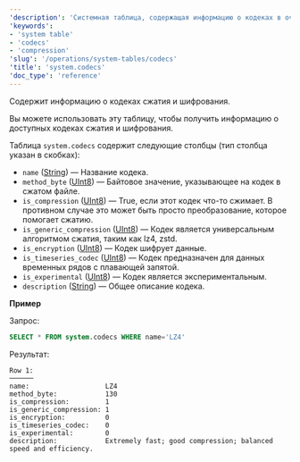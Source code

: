 ```yaml
---
'description': 'Системная таблица, содержащая информацию о кодеках в очереди.'
'keywords':
- 'system table'
- 'codecs'
- 'compression'
'slug': '/operations/system-tables/codecs'
'title': 'system.codecs'
'doc_type': 'reference'
---
```

Содержит информацию о кодеках сжатия и шифрования.

Вы можете использовать эту таблицу, чтобы получить информацию о доступных кодеках сжатия и шифрования.

Таблица `system.codecs` содержит следующие столбцы (тип столбца указан в скобках):

- `name` ([String](../../sql-reference/data-types/string.md)) — Название кодека.
- `method_byte` ([UInt8](/sql-reference/data-types/int-uint#integer-ranges)) — Байтовое значение, указывающее на кодек в сжатом файле.
- `is_compression` ([UInt8](/sql-reference/data-types/int-uint#integer-ranges)) — True, если этот кодек что-то сжимает. В противном случае это может быть просто преобразование, которое помогает сжатию.
- `is_generic_compression` ([UInt8](/sql-reference/data-types/int-uint#integer-ranges)) — Кодек является универсальным алгоритмом сжатия, таким как lz4, zstd.
- `is_encryption` ([UInt8](/sql-reference/data-types/int-uint#integer-ranges)) — Кодек шифрует данные.
- `is_timeseries_codec` ([UInt8](/sql-reference/data-types/int-uint#integer-ranges)) — Кодек предназначен для данных временных рядов с плавающей запятой.
- `is_experimental` ([UInt8](/sql-reference/data-types/int-uint#integer-ranges)) — Кодек является экспериментальным.
- `description` ([String](../../sql-reference/data-types/string.md)) — Общее описание кодека.

**Пример**

Запрос:

```sql
SELECT * FROM system.codecs WHERE name='LZ4'
```

Результат:

```text
Row 1:
──────
name:                   LZ4
method_byte:            130
is_compression:         1
is_generic_compression: 1
is_encryption:          0
is_timeseries_codec:    0
is_experimental:        0
description:            Extremely fast; good compression; balanced speed and efficiency.
```